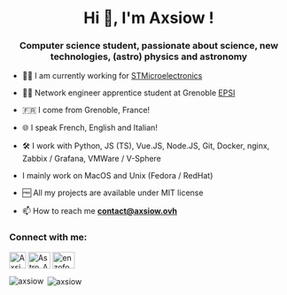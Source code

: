 <h1 align="center">Hi 👋, I'm Axsiow !</h1>
<h3 align="center">Computer science student, passionate about science, new technologies, (astro) physics and astronomy</h3>

- 👩‍💻 I am currently working for [STMicroelectronics](https://www.st.com)

- 👩‍🎓 Network engineer apprentice student at Grenoble [EPSI](https://www.epsi.fr)

- 🇫🇷 I come from Grenoble, France!

- 🌐 I speak French, English and Italian!

- 🛠️ I work with Python, JS (TS), Vue.JS, Node.JS, Git, Docker, nginx, Zabbix / Grafana, VMWare / V-Sphere

- I mainly work on MacOS and Unix (Fedora / RedHat)
 
- 🆓 All my projects are available under MIT license

- 📫 How to reach me **contact@axsiow.ovh**

<h3 align="left">Connect with me:</h3>
<p align="left">
<a href="https://github.com/Axsiow" target="blank"><img align="center" src="https://cdn-icons-png.flaticon.com/512/25/25231.png" alt="Axsiow" height="30" width="30" /></a>
<a href="https://twitter.com/Astro_Axsiow" target="blank"><img align="center" src="https://raw.githubusercontent.com/rahuldkjain/github-profile-readme-generator/master/src/images/icons/Social/twitter.svg" alt="Astro_Axsiow" height="30" width="40" /></a>
<a href="https://linkedin.com/in/enzofogliano" target="blank"><img align="center" src="https://raw.githubusercontent.com/rahuldkjain/github-profile-readme-generator/master/src/images/icons/Social/linked-in-alt.svg" alt="enzofogliano" height="30" width="40" /></a>
</p>

<p><img align="left" src="https://github-readme-stats.vercel.app/api/top-langs?username=axsiow&show_icons=true&theme=dracula&locale=en&layout=compact" alt="axsiow" /></p>
<p>&nbsp;<img align="center" src="https://github-readme-stats.vercel.app/api?username=axsiow&show_icons=true&theme=dracula&locale=en" alt="axsiow" /></p>
